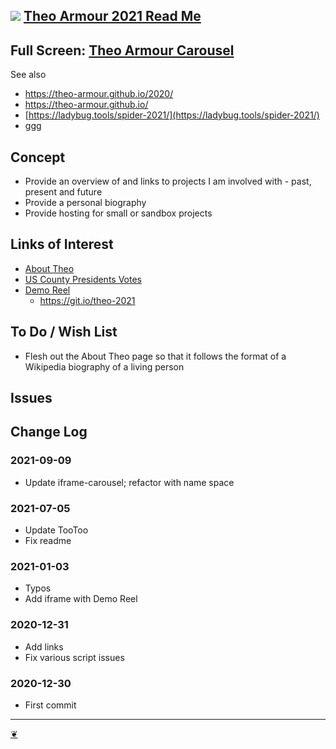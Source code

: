 ## [![](https://theo-armour.github.io/2021/lib/assets/icons/mark-github.svg)](https://github.com/theo-armour/2021/) [Theo Armour 2021 Read Me](https://theo-armour.github.io/2021/ "Home page")

## Full Screen: [Theo Armour Carousel](https://theo-armour.github.io/2021/iframe-carousel/)

See also

*   https://theo-armour.github.io/2020/
*   https://theo-armour.github.io/
*   [https://ladybug.tools/spider-2021/](https://ladybug.tools/spider-2021/)
*   ggg

## Concept

*   Provide an overview of and links to projects I am involved with - past, present and future
*   Provide a personal biography
*   Provide hosting for small or sandbox projects

## Links of Interest

*   [About Theo](https://theo-armour.github.io/2021/#pages/about-theo.md)
*   [US County Presidents Votes](https://theo-armour.github.io/maps-2021/sandbox/us-county-votes/)
*   [Demo Reel](https://theo-armour.github.io/2021/demo-reel/)
    *   https://git.io/theo-2021

## To Do / Wish List

*   Flesh out the About Theo page so that it follows the format of a Wikipedia biography of a living person

## Issues

## Change Log

### 2021-09-09

*   Update iframe-carousel; refactor with name space

### 2021-07-05

*   Update TooToo
*   Fix readme

### 2021-01-03

*   Typos
*   Add iframe with Demo Reel

### 2020-12-31

*   Add links
*   Fix various script issues

### 2020-12-30

*   First commit

---

[❦](javascript:window.scrollTo(0,0);)